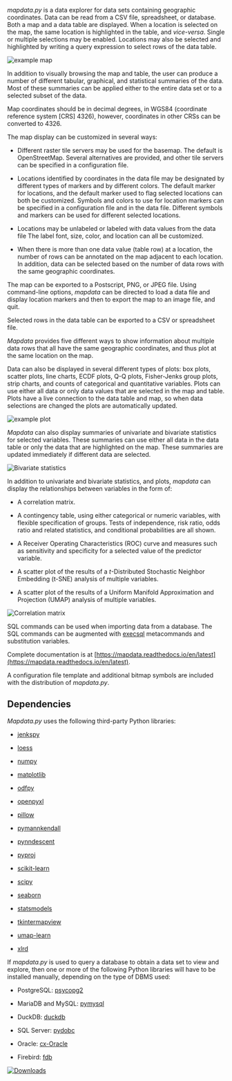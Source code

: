 
*mapdata.py* is a data explorer for data sets containing geographic coordinates.  Data can be read from a CSV file, spreadsheet, or database.  Both a map and a data
table are displayed.  When a location is selected on the map, the same location is highlighted in the table, and *vice-versa*.  Single or multiple selections may be enabled.  Locations may also be selected and highlighted by writing a query expression to select rows of the data table.

![example map](https://mapdata.readthedocs.io/en/latest/_images/UI_CSOs_1.png)

In addition to visually browsing the map and table, the user can produce a number of different tabular, graphical, and statistical summaries of the data.  Most of these summaries can be applied either to the entire data set or to a selected subset of the data.

Map coordinates should be in decimal degrees, in WGS84 (coordinate reference system [CRS] 4326), however, coordinates in other CRSs can be converted to 4326.

The map display can be customized in several ways:

  * Different raster tile servers may be used for the basemap.  The default is
    OpenStreetMap.  Several alternatives are provided, and other tile servers
    can be specified in a configuration file.

  * Locations identified by coordinates in the data file may be designated by
    different types of markers and by different colors.  The default marker for
    locations, and the default marker used to flag selected locations can both be
    customized.  Symbols and colors to use for location markers can be specified
	in a configuration file and in the data file.  Different symbols and markers
	can be used for different selected locations.

  * Locations may be unlabeled or labeled with data values from the data file
    The label font, size, color, and location can all be customized.

  * When there is more than one data value (table row) at a location, the number
    of rows can be annotated on the map adjacent to each location.  In addition,
    data can be selected based on the number of data rows with the same
    geographic  coordinates.

The map can be exported to a Postscript, PNG, or JPEG file.  Using command-line options, *mapdata* can be directed to load a data file and display location markers and then to export the map to an image file, and quit.

Selected rows in the data table can be exported to a CSV or spreadsheet file.

*Mapdata* provides five different ways to show information about multiple data rows that all have the same geographic coordinates, and thus plot at the same location on the map.

Data can also be displayed in several different types of plots: box plots, scatter
plots, line charts, ECDF plots, Q-Q plots, Fisher-Jenks group plots, strip charts, 
and counts of categorical and quantitative variables.  Plots
can use either all data or only data values that are selected in the map and
table.  Plots have a live connection to the data table and map, so when data selections are changed the plots are automatically updated.

![example plot](https://mapdata.readthedocs.io/en/latest/_images/UI_cat_stripchart.png)

*Mapdata* can also display summaries of univariate and bivariate statistics for selected variables.  These summaries can use either all data in the data table or only the data that are highlighted on the map.  These summaries are updated immediately if different data are selected.

![Bivariate statistics](https://mapdata.readthedocs.io/en/latest/_images/Bivariate_dialog.png)

In addition to univariate and bivariate statistics, and plots, *mapdata* can display the relationships between variables in the form of:

  * A correlation matrix.

  * A contingency table, using either categorical or numeric variables, with flexible
    specification of groups.  Tests of independence, risk ratio, odds ratio and related
    statistics, and conditional probabilities are all shown.

  * A Receiver Operating Characteristics (ROC) curve and measures such as sensitivity and specificity for a selected value of the predictor variable.
 
  * A scatter plot of the results of a *t*-Distributed Stochastic Neighbor Embedding (t-SNE) analysis of multiple variables.
 
  * A scatter plot of the results of a Uniform Manifold Approximation and Projection (UMAP) analysis of multiple variables.

![Correlation matrix](https://mapdata.readthedocs.io/en/latest/_images/UI_corr_matrix_example.png)

SQL commands can be used when importing data from a database.  The SQL
commands can be augmented with [execsql](https://pypi.org/project/execsql/)
metacommands and substitution variables.

Complete documentation is at [https://mapdata.readthedocs.io/en/latest](https://mapdata.readthedocs.io/en/latest).

A configuration file template and additional bitmap symbols are included with the distribution of *mapdata.py*.


## Dependencies

*Mapdata.py* uses the following third-party Python libraries:

  * [jenkspy](https://pypi.org/project/jenkspy/)

  * [loess](https://pypi.org/project/loess/)

  * [numpy](https://pypi.org/project/numpy/)

  * [matplotlib](https://pypi.org/project/matplotlib/)

  * [odfpy](https://pypi.org/project/odfpy/)
 
  * [openpyxl](https://pypi.org/project/openpyxl/)

  * [pillow](https://pypi.org/project/pillow/)
 
  * [pymannkendall](https://pypi.org/project/pymannkendall/)

  * [pynndescent](https://pypi.org/project/pynndescent/)
 
  * [pyproj](https://pypi.org/project/pyproj/)
 
  * [scikit-learn](https://pypi.org/project/scikit-learn/)

  * [scipy](https://pypi.org/project/SciPy/)

  * [seaborn](https://pypi.org/project/seaborn/)

  * [statsmodels](https://pypi.org/project/statsmodels/)

  * [tkintermapview](https://pypi.org/project/tkintermapview/)

  * [umap-learn](https://pypi.org/project/umap-learn/)

  * [xlrd](https://pypi.org/project/xlrd/)

If *mapdata.py* is used to query a database to obtain a data set to view and
explore, then one or more of the following Python libraries will have to be
installed manually, depending on the type of DBMS used:

   * PostgreSQL: [psycopg2](https://pypi.org/project/psycopg2/)

   * MariaDB and MySQL: [pymysql](https://pypi.org/project/pymysql/)

   * DuckDB: [duckdb](https://pypi.org/project/duckdb/)

   * SQL Server: [pydobc](https://pypi.org/project/pyodbc/)

   * Oracle: [cx-Oracle](https://pypi.org/project/cx-Oracle/)

   * Firebird: [fdb](https://pypi.org/project/fdb/)


[![Downloads](https://pepy.tech/badge/mapdata)](https://pypi.org/project/mapdata/)  
